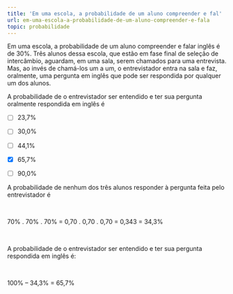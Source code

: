 ```yaml
---
title: 'Em uma escola, a probabilidade de um aluno compreender e fal'
url: em-uma-escola-a-probabilidade-de-um-aluno-compreender-e-fala
topic: probabilidade
---
```



Em uma escola, a probabilidade de um aluno compreender e falar inglês é de 30%. Três alunos dessa escola, que estão em fase final de seleção de intercâmbio, aguardam, em uma sala, serem chamados para uma entrevista. Mas, ao invés de chamá-los um a um, o entrevistador entra na sala e faz, oralmente, uma pergunta em inglês que pode ser respondida por qualquer um dos alunos.

A probabilidade de o entrevistador ser entendido e ter sua pergunta oralmente respondida em inglês é



- [ ] 23,7%
- [ ] 30,0%
- [ ] 44,1%
- [x] 65,7%
- [ ] 90,0%


A probabilidade de nenhum dos três alunos responder à pergunta feita pelo entrevistador é

 

70% . 70% . 70% = 0,70 . 0,70 . 0,70 = 0,343 = 34,3%

 

A probabilidade de o entrevistador ser entendido e ter sua pergunta respondida em inglês é:

 

100% – 34,3% = 65,7%
